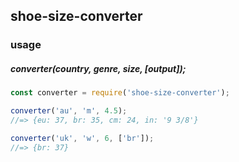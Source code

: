 ## shoe-size-converter

### usage

##### converter(country, genre, size, [output]);

```javascript
const converter = require('shoe-size-converter');

converter('au', 'm', 4.5);
//=> {eu: 37, br: 35, cm: 24, in: '9 3/8'}

converter('uk', 'w', 6, ['br']);
//=> {br: 37}
```

